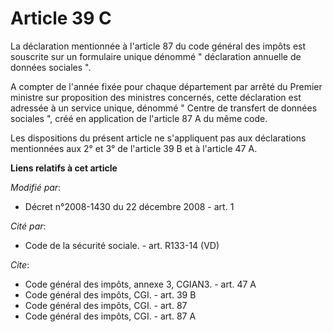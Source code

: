 # Article 39 C

La déclaration mentionnée à l'article 87 du code général des impôts est souscrite sur un formulaire unique dénommé "
déclaration annuelle de données sociales ".

A compter de l'année fixée pour chaque département par arrêté du Premier ministre sur proposition des ministres concernés,
cette déclaration est adressée à un service unique, dénommé " Centre de transfert de données sociales ", créé en application
de l'article 87 A du même code. 

Les dispositions du présent article ne s'appliquent pas aux déclarations mentionnées aux 2° et 3° de l'article 39 B et à
l'article 47 A.

**Liens relatifs à cet article**

_Modifié par_:

  - Décret n°2008-1430 du 22 décembre 2008 - art. 1

_Cité par_:

  - Code de la sécurité sociale. - art. R133-14 (VD)

_Cite_:

  - Code général des impôts, annexe 3, CGIAN3. - art. 47 A
  - Code général des impôts, CGI. - art. 39 B
  - Code général des impôts, CGI. - art. 87
  - Code général des impôts, CGI. - art. 87 A
